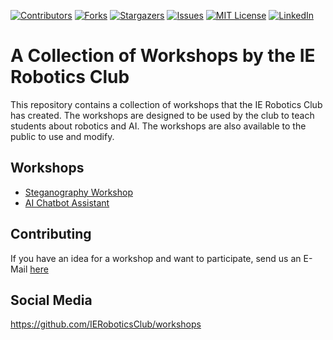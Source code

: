 

<!-- PROJECT SHIELDS -->

[![Contributors][contributors-shield]][contributors-url]
[![Forks][forks-shield]][forks-url]
[![Stargazers][stars-shield]][stars-url]
[![Issues][issues-shield]][issues-url]
[![MIT License][license-shield]][license-url]
[![LinkedIn][linkedin-shield]][linkedin-url]




# A Collection of Workshops by the IE Robotics Club

This repository contains a collection of workshops that the IE Robotics Club has created. The workshops are designed to be used by the club to teach students about robotics and AI. The workshops are also available to the public to use and modify.

## Workshops

- [Steganography Workshop](https://github.com/IERoboticsClub/workshops//blob/main/steganography-workshop)
- [AI Chatbot Assistant](https://github.com/IERoboticsClub/workshops//blob/main/ai-chatbot-assistant)


## Contributing

If you have an idea for a workshop and want to participate, send us an E-Mail [here](mailto:robotics.club@ie.edu)


## Social Media



https://github.com/IERoboticsClub/workshops


<!-- MARKDOWN LINKS & IMAGES [![Name][Shield]][url] -->
<!-- https://www.markdownguide.org/basic-syntax/#reference-style-links -->
[contributors-shield]: https://img.shields.io/github/contributors/IERoboticsClub/workshops.svg?style=for-the-badge
[contributors-url]: https://github.com/IERoboticsClub/workshops/graphs/contributors 
[forks-shield]: https://img.shields.io/github/forks/IERoboticsClub/workshops.svg?style=for-the-badge
[forks-url]: https://github.com/IERoboticsClub/workshops/network/members
[stars-shield]: https://img.shields.io/github/stars/IERoboticsClub/workshops.svg?style=for-the-badge
[stars-url]: https://github.com/IERoboticsClub/workshops/stargazers
[issues-shield]: https://img.shields.io/github/issues/IERoboticsClub/workshops.svg?style=for-the-badge
[issues-url]: https://github.com/IERoboticsClub/workshops/issues
[license-shield]: https://img.shields.io/github/license/IERoboticsClub/workshops.svg?style=for-the-badge
[license-url]: https://github.com/IERoboticsClub/workshops/blob/master/LICENSE.txt
[linkedin-shield]: https://img.shields.io/badge/-LinkedIn-black.svg?style=for-the-badge&logo=linkedin&colorB=555
[linkedin-url]: https://www.linkedin.com/in/vera-prohaska-31734b1b5/
[Next.js]: https://img.shields.io/badge/next.js-000000?style=for-the-badge&logo=nextdotjs&logoColor=white
[Next-url]: https://nextjs.org/
[React.js]: https://img.shields.io/badge/React-20232A?style=for-the-badge&logo=react&logoColor=61DAFB
[React-url]: https://reactjs.org/
[Vue.js]: https://img.shields.io/badge/Vue.js-35495E?style=for-the-badge&logo=vuedotjs&logoColor=4FC08D
[Vue-url]: https://vuejs.org/
[Angular.io]: https://img.shields.io/badge/Angular-DD0031?style=for-the-badge&logo=angular&logoColor=white
[Angular-url]: https://angular.io/
[Svelte.dev]: https://img.shields.io/badge/Svelte-4A4A55?style=for-the-badge&logo=svelte&logoColor=FF3E00
[Svelte-url]: https://svelte.dev/
[Laravel.com]: https://img.shields.io/badge/Laravel-FF2D20?style=for-the-badge&logo=laravel&logoColor=white
[Laravel-url]: https://laravel.com
[Bootstrap.com]: https://img.shields.io/badge/Bootstrap-563D7C?style=for-the-badge&logo=bootstrap&logoColor=white
[Bootstrap-url]: https://getbootstrap.com
[JQuery.com]: https://img.shields.io/badge/jQuery-0769AD?style=for-the-badge&logo=jquery&logoColor=white
[JQuery-url]: https://jquery.com 
[CPP-url]: https://cplusplus.com/
[C++]: https://img.shields.io/badge/C++-blue
[Python]: https://img.shields.io/badge/python-3670A0?style=for-the-badge&logo=python&logoColor=ffdd54
[Python-url]: https://www.python.org/
[Jupyter]: https://img.shields.io/badge/jupyter-%23FA0F00.svg?style=for-the-badge&logo=jupyter&logoColor=white
[Jupyter-url]: https://jupyter.org/
[SciKit-Learn]: https://img.shields.io/badge/scikit--learn-%23F7931E.svg?style=for-the-badge&logo=scikit-learn&logoColor=white
[SciKit-Learn-url]: https://scikit-learn.org/stable/
[Scipy]: https://img.shields.io/badge/scikit--learn-%23F7931E.svg?style=for-the-badge&logo=scikit-learn&logoColor=white
[Scipy-url]:https://scipy.org/
[Tensorflow]: https://img.shields.io/badge/TensorFlow-%23FF6F00.svg?style=for-the-badge&logo=TensorFlow&logoColor=white
[Tensorflow-url]:https://www.tensorflow.org/
[Pandas]: https://img.shields.io/badge/pandas-%23150458.svg?style=for-the-badge&logo=pandas&logoColor=white
[Pandas-url]: https://pandas.pydata.org/
